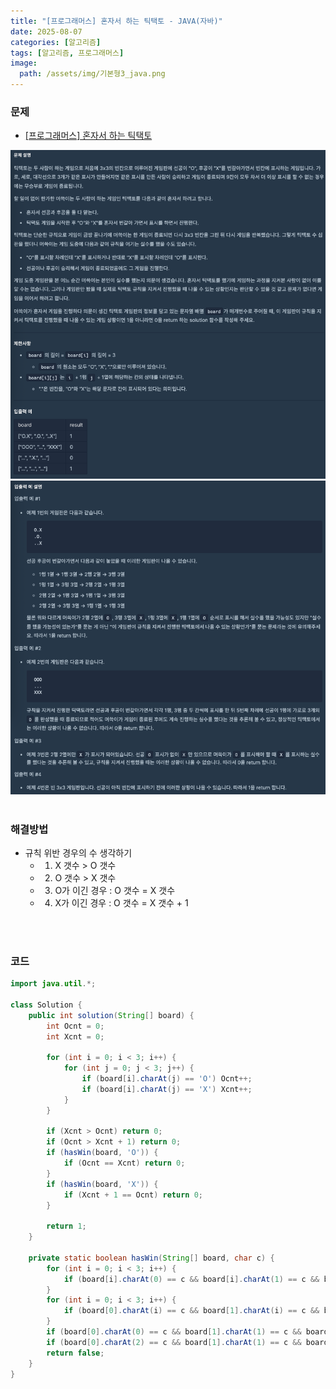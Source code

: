 ```yaml
---
title: "[프로그래머스] 혼자서 하는 틱택토 - JAVA(자바)"
date: 2025-08-07
categories: [알고리즘]
tags: [알고리즘, 프로그래머스]
image:
  path: /assets/img/기본형3_java.png
---
```


### 문제

- [[프로그래머스] 혼자서 하는 틱택토](https://school.programmers.co.kr/learn/courses/30/lessons/160585)

![img](/assets/img/algorithm/프로그래머스_혼자서하는틱택토1.png)
![img](/assets/img/algorithm/프로그래머스_혼자서하는틱택토2.png)
<br /><br />

### 해결방법
- 규칙 위반 경우의 수 생각하기
  - 1. X 갯수 > O 갯수
  - 2. O 갯수 > X 갯수
  - 3. O가 이긴 경우 : O 갯수 = X 갯수
  - 4. X가 이긴 경우 : O 갯수 = X 갯수 + 1

  
<br /><br />

### 코드

```java
import java.util.*;

class Solution {
    public int solution(String[] board) {
        int Ocnt = 0;
        int Xcnt = 0;
        
        for (int i = 0; i < 3; i++) {
            for (int j = 0; j < 3; j++) {
                if (board[i].charAt(j) == 'O') Ocnt++;
                if (board[i].charAt(j) == 'X') Xcnt++;
            }
        }
        
        if (Xcnt > Ocnt) return 0;
        if (Ocnt > Xcnt + 1) return 0;
        if (hasWin(board, 'O')) {
            if (Ocnt == Xcnt) return 0;
        }
        if (hasWin(board, 'X')) {
            if (Xcnt + 1 == Ocnt) return 0;
        }
        
        return 1;
    }
    
    private static boolean hasWin(String[] board, char c) {
        for (int i = 0; i < 3; i++) {
            if (board[i].charAt(0) == c && board[i].charAt(1) == c && board[i].charAt(2) == c) return true;
        }
        for (int i = 0; i < 3; i++) {
            if (board[0].charAt(i) == c && board[1].charAt(i) == c && board[2].charAt(i) == c) return true;
        }
        if (board[0].charAt(0) == c && board[1].charAt(1) == c && board[2].charAt(2) == c) return true;
        if (board[0].charAt(2) == c && board[1].charAt(1) == c && board[2].charAt(0) == c) return true;
        return false;
    }
}
```
 
